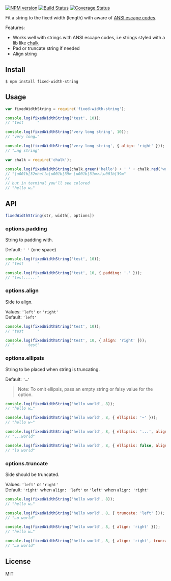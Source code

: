 [![NPM version](https://img.shields.io/npm/v/fixed-width-string.svg)](https://www.npmjs.com/package/fixed-width-string)
[![Build Status](https://travis-ci.org/lahmatiy/fixed-width-string.svg?branch=master)](https://travis-ci.org/lahmatiy/fixed-width-string)
[![Coverage Status](https://coveralls.io/repos/github/lahmatiy/fixed-width-string/badge.svg?branch=master)](https://coveralls.io/github/lahmatiy/fixed-width-string?branch=master)


Fit a string to the fixed width (length) with aware of [ANSI escape codes](https://en.wikipedia.org/wiki/ANSI_escape_code).

Features:

- Works well with strings with ANSI escape codes, i.e strings styled with a lib like [chalk](https://github.com/chalk/chalk)
- Pad or truncate string if needed
- Align string

## Install

```
$ npm install fixed-width-string
```

## Usage

```js
var fixedWidthString = require('fixed-width-string');

console.log(fixedWidthString('test', 10));
// "test      "

console.log(fixedWidthString('very long string', 10));
// "very long…"

console.log(fixedWidthString('very long string', { align: 'right' }));
// "…ng string"

var chalk = require('chalk');

console.log(fixedWidthString(chalk.green('hello') + ' ' + chalk.red('world'), 8));
// "\u001b[32mhello\u001b[39m \u001b[31mw…\u001b[39m"
//
// but in terminal you'll see colored
// "hello w…"
```

## API

```js
fixedWidthString(str, width[, options])
```

### options.padding

String to padding with.

Default: `' '` (one space)

```js
console.log(fixedWidthString('test', 10));
// "test      "

console.log(fixedWidthString('test', 10, { padding: '.' }));
// "test......"
```

### options.align

Side to align.

Values: `'left'` or `'right'`  
Default: `'left'`

```js
console.log(fixedWidthString('test', 10));
// "test      "

console.log(fixedWidthString('test', 10, { align: 'right' }));
// "      test"
```

### options.ellipsis

String to be placed when string is truncating.

Default: `'…'`

> Note: To omit ellipsis, pass an empty string or falsy value for the option.

```js
console.log(fixedWidthString('hello world', 8));
// "hello w…"

console.log(fixedWidthString('hello world', 8, { ellipsis: '~' }));
// "hello w~"

console.log(fixedWidthString('hello world', 8, { ellipsis: '...', align: 'right' }));
// "...world"

console.log(fixedWidthString('hello world', 8, { ellipsis: false, align: 'right' }));
// "lo world"
```

### options.truncate

Side should be truncated.

Values: `'left'` or `'right'`  
Default: `'right'` when `align: 'left'` or `'left'` when `align: 'right'`

```js
console.log(fixedWidthString('hello world', 8));
// "hello w…"

console.log(fixedWidthString('hello world', 8, { truncate: 'left' }));
// "…o world"

console.log(fixedWidthString('hello world', 8, { align: 'right' }));
// "hello w…"

console.log(fixedWidthString('hello world', 8, { align: 'right', truncate: 'left' }));
// "…o world"
```

## License

MIT
